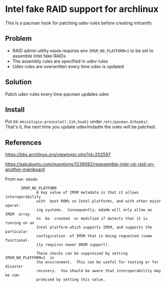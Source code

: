 # Intel fake RAID support for archlinux

This is a pacman hook for patching udev rules before creating initramfs

## Problem

- RAID admin utility `mdadm` requires env `IMSM_NO_PLATFORM=1` to be set to
assemble Intel fake RAIDs
- The assembly rules are specified in udev rules
- Udev rules are overwritten every time udev is updated

## Solution

Patch udev rules every time pacman updates udev

## Install

Put `89-mkinitcpio-preinstall.{sh,hook}` under `/etc/pacman.d/hooks/`.
That's it, the next time you update udev/mdadm the rules will be patched.

## References
https://bbs.archlinux.org/viewtopic.php?id=202597

https://askubuntu.com/questions/1239082/reassemble-intel-rst-raid-on-another-mainboard

From `man mdadm`:

```
       IMSM_NO_PLATFORM
              A key value of IMSM metadata is that it allows  interoperability
              with  boot ROMs on Intel platforms, and with other major operat-
              ing systems.  Consequently, mdadm will only allow an IMSM  array
              to  be  created  or modified if detects that it is running on an
              Intel platform which supports IMSM, and supports the  particular
              configuration  of IMSM that is being requested (some functional-
              ity requires newer OROM support).

              These checks can be suppressed by setting IMSM_NO_PLATFORM=1  in
              the environment.  This can be useful for testing or for disaster
              recovery.  You should be aware that interoperability may be com-
              promised by setting this value.
```
